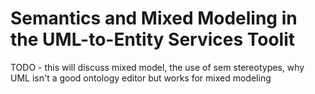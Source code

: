 # Semantics and Mixed Modeling in the UML-to-Entity Services Toolit

TODO - this will discuss mixed model, the use of sem stereotypes, why UML isn't a good ontology editor but works for mixed modeling
